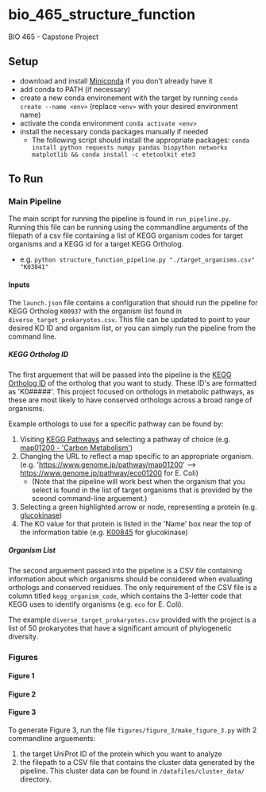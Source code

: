 # bio_465_structure_function
BIO 465 - Capstone Project


## Setup
- download and install [Miniconda](https://docs.conda.io/projects/miniconda/en/latest/miniconda-install.html) if you don't already have it
- add conda to PATH (if necessary)
- create a new conda environement with the target by running `conda create --name <env>` (replace `<env>` with your desired environment name)
- activate the conda environment `conda activate <env>`
- install the necessary conda packages manually if needed
   - The following script should install the appropriate packages: `conda install python requests numpy pandas biopython networkx matplotlib && conda install -c etetoolkit ete3`


<!-- [post about conditional requirements files](https://stackoverflow.com/questions/29222269/is-there-a-way-to-have-a-conditional-requirements-txt-file-for-my-python-applica) -->


## To Run
### Main Pipeline
The main script for running the pipeline is found in `run_pipeline.py`. Running this file can be running using the commandline arguments of the filepath of a csv file containing a list of KEGG organism codes for target organisms and a KEGG id for a target KEGG Ortholog.
   - e.g. `python structure_function_pipeline.py "./target_organisms.csv" "K03841"`


#### Inputs
The `launch.json` file contains a configuration that should run the pipeline for KEGG Ortholog `K00937` with the organism list found in  `diverse_target_prokaryotes.csv`. This file can be updated to point to your desired KO ID and organism list, or you can simply run the pipeline from the command line.

   ##### KEGG Ortholog ID
   The first arguement that will be passed into the pipeline is the [KEGG Ortholog ID](https://www.genome.jp/kegg/ko.html) of the ortholog that you want to study. These ID's are formatted as 'K0#####'. This project focused on orthologs in metabolic pathways, as these are most likely to have conserved orthologs across a broad range of organisms.
   
   Example orthologs to use for a specific pathway can be found by:
   1. Visiting [KEGG Pathways](https://www.genome.jp/kegg/pathway.html) and selecting a pathway of choice (e.g. [map01200 - 'Carbon Metabolism'](https://www.genome.jp/pathway/map01200))
   2. Changing the URL to reflect a map specific to an appropriate organism. (e.g. 'https://www.genome.jp/pathway/map01200' --> https://www.genome.jp/pathway/eco01200 for E. Coli)
      - (Note that the pipeline will work best when the organism that you select is found in the list of target organisms that is provided by the sceond command-line arguement.)
   3. Selecting a green highlighted arrow or node, representing a protein (e.g. [glucokinase](https://www.genome.jp/entry/eco:b2388))
   4. The KO value for that protein is listed in the 'Name' box near the top of the information table (e.g. [K00845](https://www.genome.jp/entry/K00845) for glucokinase)

   ##### Organism List
   The second arguement passed into the pipeline is a CSV file containing information about which organisms should be considered when evaluating orthologs and conserved residues. The only requirement of the CSV file is a column titled `kegg_organism_code`, which contains the 3-letter code that KEGG uses to identify organisms (e.g. `eco` for E. Coli).

   The example `diverse_target_prokaryotes.csv` provided with the project is a list of 50 prokaryotes that have a significant amount of phylogenetic diversity.


### Figures

#### Figure 1


#### Figure 2


#### Figure 3
To generate Figure 3, run the file `figures/figure_3/make_figure_3.py` with 2 commandline arguements: 
1) the target UniProt ID of the protein which you want to analyze
2) the filepath to a CSV file that contains the cluster data generated by the pipeline. This cluster data can be found in `/datafiles/cluster_data/` directory.